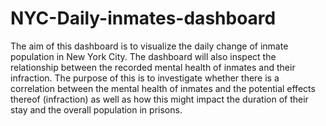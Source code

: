 # NYC-Daily-inmates-dashboard 

The aim of this dashboard is to visualize the daily change of inmate population in New York City. The dashboard will also inspect the relationship between the recorded mental health of inmates and their infraction. The purpose of this is to investigate whether there is a correlation between the mental health of inmates and the potential effects thereof (infraction) as well as how this might impact the duration of their stay and the overall population in prisons. 
